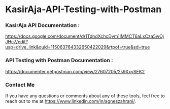 # KasirAja-API-Testing-with-Postman

### KasirAja API Documentation :
https://docs.google.com/document/d/1TdndXchcDym1IMMCT6aLxCza5wOjJHc7/edit?usp=drive_link&ouid=115063764332650422029&rtpof=true&sd=true


### API Testing with Postman Documentation : 
https://documenter.getpostman.com/view/27607205/2s9XxySEK2


### Contact Me
If you have any questions or comments about any of these tools, feel free to reach out to me at https://www.linkedin.com/in/agneszahrani/.